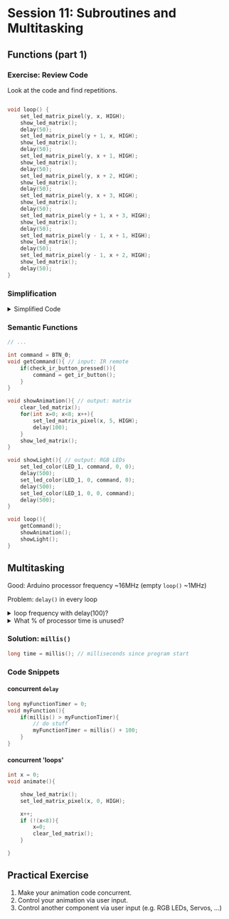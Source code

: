 # Session 11: Subroutines and Multitasking

## Functions (part 1)

### Exercise: Review Code

Look at the code and find repetitions.

```c

void loop() {
    set_led_matrix_pixel(y, x, HIGH);
    show_led_matrix();
    delay(50);
    set_led_matrix_pixel(y + 1, x, HIGH);
    show_led_matrix();
    delay(50);
    set_led_matrix_pixel(y, x + 1, HIGH);
    show_led_matrix();
    delay(50);
    set_led_matrix_pixel(y, x + 2, HIGH);
    show_led_matrix();
    delay(50);
    set_led_matrix_pixel(y, x + 3, HIGH);
    show_led_matrix();
    delay(50);
    set_led_matrix_pixel(y + 1, x + 3, HIGH);
    show_led_matrix();
    delay(50);
    set_led_matrix_pixel(y - 1, x + 1, HIGH);
    show_led_matrix();
    delay(50);
    set_led_matrix_pixel(y - 1, x + 2, HIGH);
    show_led_matrix();
    delay(50);
}
```

### Simplification

<details>
	<summary> Simplified Code </summary>

```c
void showAndDelay(){
    show_led_matrix();
    delay(50);
}

void loop() {
    set_led_matrix_pixel(y, x, HIGH);
    showAndDelay();
    set_led_matrix_pixel(y + 1, x, HIGH);
    showAndDelay();
    set_led_matrix_pixel(y, x + 1, HIGH);
    showAndDelay();
    set_led_matrix_pixel(y, x + 2, HIGH);
    showAndDelay();
    set_led_matrix_pixel(y, x + 3, HIGH);
    showAndDelay();
    set_led_matrix_pixel(y + 1, x + 3, HIGH);
    showAndDelay();
    set_led_matrix_pixel(y - 1, x + 1, HIGH);
    showAndDelay();
    set_led_matrix_pixel(y - 1, x + 2, HIGH);
    showAndDelay();
}
```

</details>


### Semantic Functions

```c
// ...

int command = BTN_0;
void getCommand(){ // input: IR remote
    if(check_ir_button_pressed()){
        command = get_ir_button();
    }
}

void showAnimation(){ // output: matrix
    clear_led_matrix();
    for(int x=0; x<8; x++){
        set_led_matrix_pixel(x, 5, HIGH);
        delay(100);
    }
    show_led_matrix();
}

void showLight(){ // output: RGB LEDs
    set_led_color(LED_1, command, 0, 0);
    delay(500);
    set_led_color(LED_1, 0, command, 0);
    delay(500);
    set_led_color(LED_1, 0, 0, command);
    delay(500);
}

void loop(){
    getCommand();
    showAnimation();
    showLight();
}
```

## Multitasking

Good: Arduino processor frequency ~16MHz (empty `loop()` ~1MHz)

Problem: `delay()` in every loop

<details>
    <summary>
        loop frequency with delay(100)?
    </summary>

    Ans: 1/(100ms) = 10Hz
</details>

<details>
    <summary>
        What % of processor time is unused?
    </summary>

    1 - 10Hz/1MHz = 99.999%  
</details>


### Solution: `millis()`

```c
long time = millis(); // milliseconds since program start
```

### Code Snippets

#### concurrent `delay`

```c
long myFunctionTimer = 0;
void myFunction(){
    if(millis() > myFunctionTimer){
        // do stuff
        myFunctionTimer = millis() + 100;
    }
}
```

#### concurrent 'loops'

```c
int x = 0;
void animate(){

    show_led_matrix();
    set_led_matrix_pixel(x, 0, HIGH);

    x++;
    if (!(x<8)){
        x=0;
        clear_led_matrix();
    }

}
```

## Practical Exercise

1. Make your animation code concurrent.
1. Control your animation via user input.
1. Control another component via user input (e.g. RGB LEDs, Servos, ...)